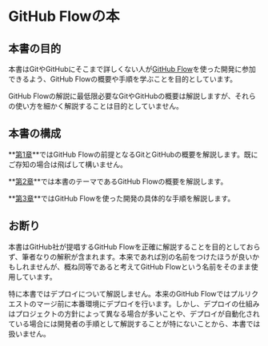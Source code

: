 # GitHub Flowの本

## 本書の目的

本書はGitやGitHubにそこまで詳しくない人が[GitHub Flow](https://guides.github.com/introduction/flow/)を使った開発に参加できるよう、GitHub Flowの概要や手順を学ぶことを目的としています。

GitHub Flowの解説に最低限必要なGitやGitHubの概要は解説しますが、それらの使い方を細かく解説することは目的としていません。

## 本書の構成

**[第1章](chapter1.md)**ではGitHub Flowの前提となるGitとGitHubの概要を解説します。既にご存知の場合は飛ばして構いません。

**[第2章](chapter2.md)**では本書のテーマであるGitHub Flowの概要を解説します。

**[第3章](chapter3.md)**ではGitHub Flowを使った開発の具体的な手順を解説します。

## お断り

本書はGitHub社が提唱するGitHub Flowを正確に解説することを目的としておらず、筆者なりの解釈が含まれます。本来であれば別の名前をつけたほうが良いかもしれませんが、概ね同等であると考えてGitHub Flowという名前をそのまま使用しています。

特に本書ではデプロイについて解説しません。本来のGitHub Flowではプルリクエストのマージ前に本番環境にデプロイを行います。しかし、デプロイの仕組みはプロジェクトの方針によって異なる場合が多いことや、デプロイが自動化されている場合には開発者の手順として解説することが特にないことから、本書では扱いません。